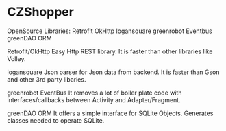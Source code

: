 # CZShopper
OpenSource Libraries:
Retrofit
OkHttp
logansquare
greenrobot Eventbus
greenDAO ORM


Retrofit/OkHttp
Easy Http REST library. It is faster than other libraries like Volley.

logansquare
Json parser for Json data from backend. It is faster than Gson and other 3rd party libaries.

greenrobot EventBus
It removes a lot of boiler plate code with interfaces/callbacks between Activity and Adapter/Fragment.

greenDAO ORM
It offers a simple interface for SQLite Objects. Generates classes needed to operate SQLite.
